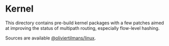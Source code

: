 # Kernel

This directory contains pre-build kernel packages with a few patches aimed
at improving the status of multipath routing, especially flow-level hashing.

Sources are available [@oliviertilmans/linux](https://github.com/oliviertilmans/linux).
